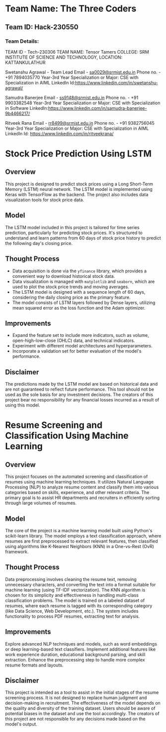 # Team Name: The Three Coders
## Team ID: Hack-230550
### Team Details:
TEAM ID  - Tech-230306
TEAM NAME: Tensor Tamers
COLLEGE: SRM INSTITUTE OF SCIENCE AND TECHNOLOGY, 
LOCATION: KATTANKULATHUR

Swetanshu Agrawal - Team Lead 
Email - sa0029@srmist.edu.in
Phone no. - +91 7894035770
Year-3rd Year
Specialization or Major: CSE with Specialization in AIML
LinkedIn Id:https://www.linkedin.com/in/swetanshu-agrawal/

Samudra Banerjee
Email - ss9148@srmist.edu.in
Phone no. - +91 9903382548
Year-3rd Year
Specialization or Major: CSE with Specialization in Software
LinkedIn:https://www.linkedin.com/in/samudra-banerjee-9b4466217/


Ritveek Rana
Email - rr8499@srmist.edu.in
Phone no. - +91 9382756045
Year-3rd Year
Specialization or Major: CSE with Specialization in AIML
LinkedIn Id: https://www.linkedin.com/in/ritveekrana/

# Stock Price Prediction Using LSTM

## Overview

This project is designed to predict stock prices using a Long Short-Term Memory (LSTM) neural network. The LSTM model is implemented using Keras with TensorFlow as the backend. The project also includes data visualization tools for stock price data.

## Model

The LSTM model included in this project is tailored for time series prediction, particularly for predicting stock prices. It's structured to understand and learn patterns from 60 days of stock price history to predict the following day's closing price.

## Thought Process

- Data acquisition is done via the `yfinance` library, which provides a convenient way to download historical stock data.
- Data visualization is managed with `matplotlib` and `seaborn`, which are used to plot the stock price trends and moving averages.
- The LSTM model is designed with a sequence length of 60 days, considering the daily closing price as the primary feature.
- The model consists of LSTM layers followed by Dense layers, utilizing mean squared error as the loss function and the Adam optimizer.


## Improvements

- Expand the feature set to include more indicators, such as volume, open-high-low-close (OHLC) data, and technical indicators.
- Experiment with different model architectures and hyperparameters.
- Incorporate a validation set for better evaluation of the model's performance.

## Disclaimer

The predictions made by the LSTM model are based on historical data and are not guaranteed to reflect future performance. This tool should not be used as the sole basis for any investment decisions. The creators of this project bear no responsibility for any financial losses incurred as a result of using this model.


# Resume Screening and Classification Using Machine Learning

## Overview
This project focuses on the automated screening and classification of resumes using machine learning techniques. It utilizes Natural Language Processing (NLP) to analyze resume content and classify them into various categories based on skills, experience, and other relevant criteria. The primary goal is to assist HR departments and recruiters in efficiently sorting through large volumes of resumes.

## Model
The core of the project is a machine learning model built using Python's scikit-learn library. The model employs a text classification approach, where resumes are first preprocessed to extract relevant features, then classified using algorithms like K-Nearest Neighbors (KNN) in a One-vs-Rest (OvR) framework.

## Thought Process
Data preprocessing involves cleaning the resume text, removing unnecessary characters, and converting the text into a format suitable for machine learning (using TF-IDF vectorization).
The KNN algorithm is chosen for its simplicity and effectiveness in handling multi-class classification problems.
The model is trained on a labeled dataset of resumes, where each resume is tagged with its corresponding category (like Data Science, Web Development, etc.).
The system includes functionality to process PDF resumes, extracting text for analysis.

## Improvements
Explore advanced NLP techniques and models, such as word embeddings or deep learning-based text classifiers.
Implement additional features like work experience duration, educational background parsing, and skill extraction.
Enhance the preprocessing step to handle more complex resume formats and layouts.

## Disclaimer
This project is intended as a tool to assist in the initial stages of the resume screening process. It is not designed to replace human judgment and decision-making in recruitment. The effectiveness of the model depends on the quality and diversity of the training dataset. Users should be aware of potential biases in the dataset and use the tool accordingly. The creators of this project are not responsible for any decisions made based on the model's output.


